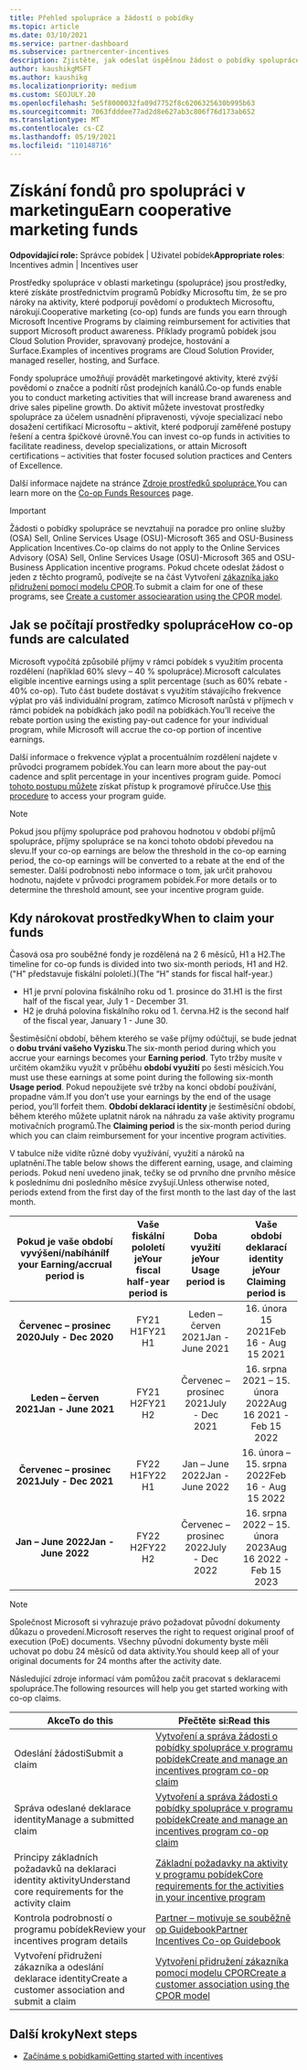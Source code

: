 ```yaml
---
title: Přehled spolupráce a žádostí o pobídky
ms.topic: article
ms.date: 03/10/2021
ms.service: partner-dashboard
ms.subservice: partnercenter-incentives
description: Zjistěte, jak odeslat úspěšnou žádost o pobídky spolupráce tím, že uspořádáte správnou dokumentaci, faktury, výpisy a doklad o provedení.
author: kaushikgMSFT
ms.author: kaushikg
ms.localizationpriority: medium
ms.custom: SEOJULY.20
ms.openlocfilehash: 5e5f8000032fa09d7752f8c6206325630b995b63
ms.sourcegitcommit: 7063fdddee77ad2d8e627ab3c806f76d173ab652
ms.translationtype: MT
ms.contentlocale: cs-CZ
ms.lasthandoff: 05/19/2021
ms.locfileid: "110148716"
---
```

# <a name="earn-cooperative-marketing-funds"></a><span data-ttu-id="20b7c-103">Získání fondů pro spolupráci v marketingu</span><span class="sxs-lookup"><span data-stu-id="20b7c-103">Earn cooperative marketing funds</span></span>

<span data-ttu-id="20b7c-104">**Odpovídající role:** Správce pobídek | Uživatel pobídek</span><span class="sxs-lookup"><span data-stu-id="20b7c-104">**Appropriate roles**: Incentives admin | Incentives user</span></span>

<span data-ttu-id="20b7c-105">Prostředky spolupráce v oblasti marketingu (spolupráce) jsou prostředky, které získáte prostřednictvím programů Pobídky Microsoftu tím, že se pro nároky na aktivity, které podporují povědomí o produktech Microsoftu, nárokují.</span><span class="sxs-lookup"><span data-stu-id="20b7c-105">Cooperative marketing (co-op) funds are funds you earn through Microsoft Incentive Programs by claiming reimbursement for activities that support Microsoft product awareness.</span></span> <span data-ttu-id="20b7c-106">Příklady programů pobídek jsou Cloud Solution Provider, spravovaný prodejce, hostování a Surface.</span><span class="sxs-lookup"><span data-stu-id="20b7c-106">Examples of incentives programs are Cloud Solution Provider, managed reseller, hosting, and Surface.</span></span>

<span data-ttu-id="20b7c-107">Fondy spolupráce umožňují provádět marketingové aktivity, které zvýší povědomí o značce a podnítí růst prodejních kanálů.</span><span class="sxs-lookup"><span data-stu-id="20b7c-107">Co-op funds enable you to conduct marketing activities that will increase brand awareness and drive sales pipeline growth.</span></span> <span data-ttu-id="20b7c-108">Do aktivit můžete investovat prostředky spolupráce za účelem usnadnění připravenosti, vývoje specializací nebo dosažení certifikací Microsoftu – aktivit, které podporují zaměřené postupy řešení a centra špičkové úrovně.</span><span class="sxs-lookup"><span data-stu-id="20b7c-108">You can invest co-op funds in activities to facilitate readiness, develop specializations, or attain Microsoft certifications – activities that foster focused solution practices and Centers of Excellence.</span></span>

<span data-ttu-id="20b7c-109">Další informace najdete na stránce [Zdroje prostředků spolupráce.](https://partner.microsoft.com/asset/collection/co-op-funds-resources#/)</span><span class="sxs-lookup"><span data-stu-id="20b7c-109">You can learn more on the [Co-op Funds Resources](https://partner.microsoft.com/asset/collection/co-op-funds-resources#/) page.</span></span>

>[!Important]
><span data-ttu-id="20b7c-110">Žádosti o pobídky spolupráce se nevztahují na poradce pro online služby (OSA) Sell, Online Services Usage (OSU)-Microsoft 365 and OSU-Business Application Incentives.</span><span class="sxs-lookup"><span data-stu-id="20b7c-110">Co-op claims do not apply to the Online Services Advisory (OSA) Sell, Online Services Usage (OSU)-Microsoft 365 and OSU-Business Application incentive programs.</span></span> <span data-ttu-id="20b7c-111">Pokud chcete odeslat žádost o jeden z těchto programů, podívejte se na část Vytvoření [zákazníka jako přidružení pomocí modelu CPOR](submit-osa-claim.md).</span><span class="sxs-lookup"><span data-stu-id="20b7c-111">To submit a claim for one of these programs, see [Create a customer associearation using the CPOR model](submit-osa-claim.md).</span></span>

## <a name="how-co-op-funds-are-calculated"></a><span data-ttu-id="20b7c-112">Jak se počítají prostředky spolupráce</span><span class="sxs-lookup"><span data-stu-id="20b7c-112">How co-op funds are calculated</span></span>

<span data-ttu-id="20b7c-113">Microsoft vypočítá způsobilé příjmy v rámci pobídek s využitím procenta rozdělení (například 60% slevy – 40 % spolupráce).</span><span class="sxs-lookup"><span data-stu-id="20b7c-113">Microsoft calculates eligible incentive earnings using a split percentage (such as 60% rebate - 40% co-op).</span></span> <span data-ttu-id="20b7c-114">Tuto část budete dostávat s využitím stávajícího frekvence výplat pro váš individuální program, zatímco Microsoft narůstá v příjmech v rámci pobídek na pobídkách jako podíl na pobídkách.</span><span class="sxs-lookup"><span data-stu-id="20b7c-114">You’ll receive the rebate portion using the existing pay-out cadence for your individual program, while Microsoft will accrue the co-op portion of incentive earnings.</span></span>

<span data-ttu-id="20b7c-115">Další informace o frekvence výplat a procentuálním rozdělení najdete v průvodci programem pobídek.</span><span class="sxs-lookup"><span data-stu-id="20b7c-115">You can learn more about the pay-out cadence and split percentage in your incentives program guide.</span></span> <span data-ttu-id="20b7c-116">Pomocí [tohoto postupu můžete](incentives-determined-your-program-eligibility.md) získat přístup k programové příručce.</span><span class="sxs-lookup"><span data-stu-id="20b7c-116">Use [this procedure](incentives-determined-your-program-eligibility.md) to access your program guide.</span></span>

>[!NOTE]
><span data-ttu-id="20b7c-117">Pokud jsou příjmy spolupráce pod prahovou hodnotou v období příjmů spolupráce, příjmy spolupráce se na konci tohoto období převedou na slevu.</span><span class="sxs-lookup"><span data-stu-id="20b7c-117">If your co-op earnings are below the threshold in the co-op earning period, the co-op earnings will be converted to a rebate at the end of the semester.</span></span> <span data-ttu-id="20b7c-118">Další podrobnosti nebo informace o tom, jak určit prahovou hodnotu, najdete v průvodci programem pobídek.</span><span class="sxs-lookup"><span data-stu-id="20b7c-118">For more details or to determine the threshold amount, see your incentive program guide.</span></span>

## <a name="when-to-claim-your-funds"></a><span data-ttu-id="20b7c-119">Kdy nárokovat prostředky</span><span class="sxs-lookup"><span data-stu-id="20b7c-119">When to claim your funds</span></span>

<span data-ttu-id="20b7c-120">Časová osa pro souběžné fondy je rozdělená na 2 6 měsíců, H1 a H2.</span><span class="sxs-lookup"><span data-stu-id="20b7c-120">The timeline for co-op funds is divided into two six-month periods, H1 and H2.</span></span> <span data-ttu-id="20b7c-121">("H" představuje fiskální pololetí.)</span><span class="sxs-lookup"><span data-stu-id="20b7c-121">(The “H” stands for fiscal half-year.)</span></span>

- <span data-ttu-id="20b7c-122">H1 je první polovina fiskálního roku od 1. prosince do 31.</span><span class="sxs-lookup"><span data-stu-id="20b7c-122">H1 is the first half of the fiscal year, July 1 - December 31.</span></span>
- <span data-ttu-id="20b7c-123">H2 je druhá polovina fiskálního roku od 1. června.</span><span class="sxs-lookup"><span data-stu-id="20b7c-123">H2 is the second half of the fiscal year, January 1 - June 30.</span></span>

<span data-ttu-id="20b7c-124">Šestiměsíční období, během kterého se vaše příjmy odúčtují, se bude jednat o **dobu trvání vašeho Vyzisku**.</span><span class="sxs-lookup"><span data-stu-id="20b7c-124">The six-month period during which you accrue your earnings becomes your **Earning period**.</span></span> <span data-ttu-id="20b7c-125">Tyto tržby musíte v určitém okamžiku využít v průběhu **období využití** po šesti měsících.</span><span class="sxs-lookup"><span data-stu-id="20b7c-125">You must use these earnings at some point during the following six-month **Usage period**.</span></span> <span data-ttu-id="20b7c-126">Pokud nepoužijete své tržby na konci období používání, propadne vám.</span><span class="sxs-lookup"><span data-stu-id="20b7c-126">If you don’t use your earnings by the end of the usage period, you’ll forfeit them.</span></span> <span data-ttu-id="20b7c-127">**Období deklarací identity** je šestiměsíční období, během kterého můžete uplatnit nárok na náhradu za vaše aktivity programu motivačních programů.</span><span class="sxs-lookup"><span data-stu-id="20b7c-127">The **Claiming period** is the six-month period during which you can claim reimbursement for your incentive program activities.</span></span>

<span data-ttu-id="20b7c-128">V tabulce níže vidíte různé doby využívání, využití a nároků na uplatnění.</span><span class="sxs-lookup"><span data-stu-id="20b7c-128">The table below shows the different earning, usage, and claiming periods.</span></span> <span data-ttu-id="20b7c-129">Pokud není uvedeno jinak, tečky se od prvního dne prvního měsíce k poslednímu dni posledního měsíce zvyšují.</span><span class="sxs-lookup"><span data-stu-id="20b7c-129">Unless otherwise noted, periods extend from the first day of the first month to the last day of the last month.</span></span>

|  <span data-ttu-id="20b7c-130">Pokud je vaše období vyvýšení/nabíhání</span><span class="sxs-lookup"><span data-stu-id="20b7c-130">If your Earning/accrual period is</span></span>  |<span data-ttu-id="20b7c-131">Vaše fiskální pololetí je</span><span class="sxs-lookup"><span data-stu-id="20b7c-131">Your fiscal half-year period is</span></span>  |  <span data-ttu-id="20b7c-132">Doba využití je</span><span class="sxs-lookup"><span data-stu-id="20b7c-132">Your Usage period is</span></span>  |  <span data-ttu-id="20b7c-133">Vaše období deklarací identity je</span><span class="sxs-lookup"><span data-stu-id="20b7c-133">Your Claiming period is</span></span>  |
| :-----------: | :-----------: | :-----------: | :-----------: |
|<span data-ttu-id="20b7c-134">**Červenec – prosinec 2020**</span><span class="sxs-lookup"><span data-stu-id="20b7c-134">**July - Dec 2020**</span></span>| <span data-ttu-id="20b7c-135">FY21 H1</span><span class="sxs-lookup"><span data-stu-id="20b7c-135">FY21 H1</span></span>  |  <span data-ttu-id="20b7c-136">Leden – červen 2021</span><span class="sxs-lookup"><span data-stu-id="20b7c-136">Jan - June 2021</span></span>  |  <span data-ttu-id="20b7c-137">16. února 15 2021</span><span class="sxs-lookup"><span data-stu-id="20b7c-137">Feb 16 - Aug 15 2021</span></span>  |
|<span data-ttu-id="20b7c-138">**Leden – červen 2021**</span><span class="sxs-lookup"><span data-stu-id="20b7c-138">**Jan - June 2021**</span></span> |  <span data-ttu-id="20b7c-139">FY21 H2</span><span class="sxs-lookup"><span data-stu-id="20b7c-139">FY21 H2</span></span>  |  <span data-ttu-id="20b7c-140">Červenec – prosinec 2021</span><span class="sxs-lookup"><span data-stu-id="20b7c-140">July - Dec 2021</span></span>  |  <span data-ttu-id="20b7c-141">16. srpna 2021 – 15. února 2022</span><span class="sxs-lookup"><span data-stu-id="20b7c-141">Aug 16 2021 - Feb 15 2022</span></span>  |
|<span data-ttu-id="20b7c-142">**Červenec – prosinec 2021**</span><span class="sxs-lookup"><span data-stu-id="20b7c-142">**July - Dec 2021**</span></span>|  <span data-ttu-id="20b7c-143">FY22 H1</span><span class="sxs-lookup"><span data-stu-id="20b7c-143">FY22 H1</span></span>  |  <span data-ttu-id="20b7c-144">Jan – June 2022</span><span class="sxs-lookup"><span data-stu-id="20b7c-144">Jan - June 2022</span></span>  |  <span data-ttu-id="20b7c-145">16. února – 15. srpna 2022</span><span class="sxs-lookup"><span data-stu-id="20b7c-145">Feb 16 - Aug 15 2022</span></span>  |
|<span data-ttu-id="20b7c-146">**Jan – June 2022**</span><span class="sxs-lookup"><span data-stu-id="20b7c-146">**Jan - June 2022**</span></span> |  <span data-ttu-id="20b7c-147">FY22 H2</span><span class="sxs-lookup"><span data-stu-id="20b7c-147">FY22 H2</span></span>  |  <span data-ttu-id="20b7c-148">Červenec – prosinec 2022</span><span class="sxs-lookup"><span data-stu-id="20b7c-148">July - Dec 2022</span></span>  |  <span data-ttu-id="20b7c-149">16. srpna 2022 – 15. února 2023</span><span class="sxs-lookup"><span data-stu-id="20b7c-149">Aug 16 2022 - Feb 15 2023</span></span>  |

>[!NOTE]
><span data-ttu-id="20b7c-150">Společnost Microsoft si vyhrazuje právo požadovat původní dokumenty důkazu o provedení.</span><span class="sxs-lookup"><span data-stu-id="20b7c-150">Microsoft reserves the right to request original proof of execution (PoE) documents.</span></span> <span data-ttu-id="20b7c-151">Všechny původní dokumenty byste měli uchovat po dobu 24 měsíců od data aktivity.</span><span class="sxs-lookup"><span data-stu-id="20b7c-151">You should keep all of your original documents for 24 months after the activity date.</span></span>

<span data-ttu-id="20b7c-152">Následující zdroje informací vám pomůžou začít pracovat s deklaracemi spolupráce.</span><span class="sxs-lookup"><span data-stu-id="20b7c-152">The following resources will help you get started working with co-op claims.</span></span>

| <span data-ttu-id="20b7c-153">Akce</span><span class="sxs-lookup"><span data-stu-id="20b7c-153">To do this</span></span> | <span data-ttu-id="20b7c-154">Přečtěte si:</span><span class="sxs-lookup"><span data-stu-id="20b7c-154">Read this</span></span> |
| ------ | ----------- |
| <span data-ttu-id="20b7c-155">Odeslání žádosti</span><span class="sxs-lookup"><span data-stu-id="20b7c-155">Submit a claim</span></span> |  [<span data-ttu-id="20b7c-156">Vytvoření a správa žádosti o pobídky spolupráce v programu pobídek</span><span class="sxs-lookup"><span data-stu-id="20b7c-156">Create and manage an incentives program co-op claim</span></span>](create-incentives-claims.md)  |
| <span data-ttu-id="20b7c-157">Správa odeslané deklarace identity</span><span class="sxs-lookup"><span data-stu-id="20b7c-157">Manage a submitted claim</span></span> | [<span data-ttu-id="20b7c-158">Vytvoření a správa žádosti o pobídky spolupráce v programu pobídek</span><span class="sxs-lookup"><span data-stu-id="20b7c-158">Create and manage an incentives program co-op claim</span></span>](create-incentives-claims.md)    |
| <span data-ttu-id="20b7c-159">Principy základních požadavků na deklaraci identity aktivity</span><span class="sxs-lookup"><span data-stu-id="20b7c-159">Understand core requirements for the activity claim</span></span> | [<span data-ttu-id="20b7c-160">Základní požadavky na aktivity v programu pobídek</span><span class="sxs-lookup"><span data-stu-id="20b7c-160">Core requirements for the activities in your incentive program</span></span>](core-requirements.md)   |
| <span data-ttu-id="20b7c-161">Kontrola podrobností o programu pobídek</span><span class="sxs-lookup"><span data-stu-id="20b7c-161">Review your incentives program details</span></span> | [<span data-ttu-id="20b7c-162">Partner – motivuje se souběžně op Guidebook</span><span class="sxs-lookup"><span data-stu-id="20b7c-162">Partner Incentives Co-op Guidebook</span></span>](https://assetsprod.microsoft.com/co-op-guidebook.pdf)  |
| <span data-ttu-id="20b7c-163">Vytvoření přidružení zákazníka a odeslání deklarace identity</span><span class="sxs-lookup"><span data-stu-id="20b7c-163">Create a customer association and submit a claim</span></span> | [<span data-ttu-id="20b7c-164">Vytvoření přidružení zákazníka pomocí modelu CPOR</span><span class="sxs-lookup"><span data-stu-id="20b7c-164">Create a customer association using the CPOR model</span></span>](submit-osa-claim.md)   |

## <a name="next-steps"></a><span data-ttu-id="20b7c-165">Další kroky</span><span class="sxs-lookup"><span data-stu-id="20b7c-165">Next steps</span></span>

- [<span data-ttu-id="20b7c-166">Začínáme s pobídkami</span><span class="sxs-lookup"><span data-stu-id="20b7c-166">Getting started with incentives</span></span>](incentives-get-started-intro.md)
